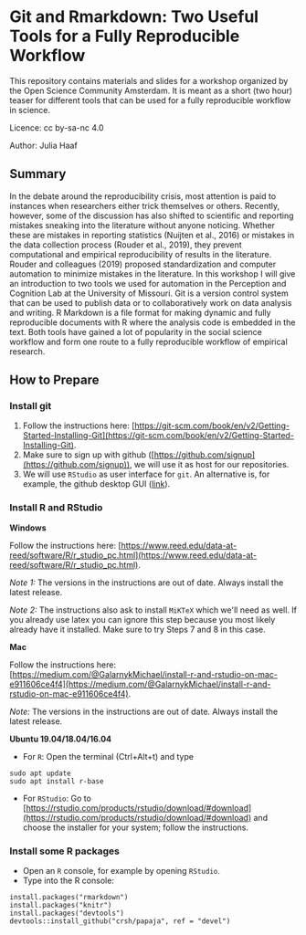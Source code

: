 # Git and Rmarkdown: Two Useful Tools for a Fully Reproducible Workflow

This repository contains materials and slides for a workshop organized by the Open Science Community Amsterdam. It is meant as a short (two hour) teaser for different tools that can be used for a fully reproducible workflow in science.

Licence: cc by-sa-nc 4.0

Author: Julia Haaf

## Summary

In the debate around the reproducibility crisis, most attention is paid to instances when researchers either trick themselves or others. Recently, however, some of the discussion has also shifted to scientific and reporting mistakes sneaking into the literature without anyone noticing. Whether these are mistakes in reporting statistics (Nuijten et al., 2016) or mistakes in the data collection process (Rouder et al., 2019), they prevent computational and empirical reproducibility of results in the literature. Rouder and colleagues (2019) proposed standardization and computer automation to minimize mistakes in the literature. In this workshop I will give an introduction to two tools we used for automation in the Perception and Cognition Lab at the University of Missouri. Git is a version control system that can be used to publish data or to collaboratively work on data analysis and writing. R Markdown is a file format for making dynamic and fully reproducible documents with R where the analysis code is embedded in the text. Both tools have gained a lot of popularity in the social science workflow and form one route to a fully reproducible workflow of empirical research.

## How to Prepare

### Install git

1. Follow the instructions here: [https://git-scm.com/book/en/v2/Getting-Started-Installing-Git](https://git-scm.com/book/en/v2/Getting-Started-Installing-Git).
2. Make sure to sign up with github ([https://github.com/signup](https://github.com/signup)), we will use it as host for our repositories.
3. We will use `RStudio` as user interface for `git`. An alternative is, for example, the github desktop GUI ([link](https://desktop.github.com/)).

### Install R and RStudio

**Windows**

Follow the instructions here: [https://www.reed.edu/data-at-reed/software/R/r_studio_pc.html](https://www.reed.edu/data-at-reed/software/R/r_studio_pc.html). 

*Note 1:* The versions in the instructions are out of date. Always install the latest release.

*Note 2:* The instructions also ask to install `MiKTeX` which we'll need as well. If you already use latex you can ignore this step because you most likely already have it installed. Make sure to try Steps 7 and 8 in this case. 

**Mac**

Follow the instructions here: [https://medium.com/@GalarnykMichael/install-r-and-rstudio-on-mac-e911606ce4f4](https://medium.com/@GalarnykMichael/install-r-and-rstudio-on-mac-e911606ce4f4).

*Note:* The versions in the instructions are out of date. Always install the latest release.

**Ubuntu 19.04/18.04/16.04**

- For `R`: Open the terminal (Ctrl+Alt+t) and type

```
sudo apt update
sudo apt install r-base
```

- For `RStudio`: Go to [https://rstudio.com/products/rstudio/download/#download](https://rstudio.com/products/rstudio/download/#download) and choose the installer for your system; follow the instructions.

### Install some R packages

- Open an `R` console, for example by opening `RStudio`.
- Type into the R console:

```
install.packages("rmarkdown")
install.packages("knitr")
install.packages("devtools")
devtools::install_github("crsh/papaja", ref = "devel")
```



